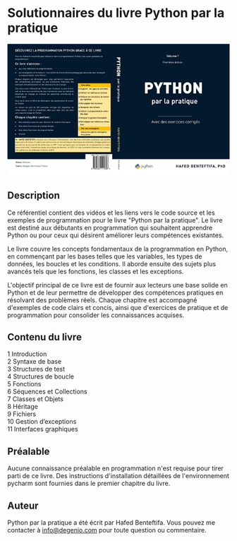 # Solutionnaires du livre Python par la pratique

![Couverture du livre](images/cover_livre_python.jpg)

## Description

Ce référentiel contient des vidéos et les liens vers le code source et les exemples de programmation pour le livre "Python par la pratique". Le livre est destiné aux débutants en programmation qui souhaitent apprendre Python ou pour ceux qui désirent améliorer leurs compétences existantes.

Le livre couvre les concepts fondamentaux de la programmation en Python, en commençant par les bases telles que les variables, les types de données, les boucles et les conditions. Il aborde ensuite des sujets plus avancés tels que les fonctions, les classes et les exceptions.

L'objectif principal de ce livre est de fournir aux lecteurs une base solide en Python et de leur permettre de développer des compétences pratiques en résolvant des problèmes réels. Chaque chapitre est accompagné d'exemples de code clairs et concis, ainsi que d'exercices de pratique et de programmation pour consolider les connaissances acquises.

## Contenu du livre

1 Introduction  
2 Syntaxe de base  
3 Structures de test  
4 Structures de boucle  
5 Fonctions  
6 Séquences et Collections  
7 Classes et Objets  
8 Héritage  
9 Fichiers  
10 Gestion d’exceptions  
11 Interfaces graphiques  
 

## Préalable

Aucune connaissance préalable en programmation n'est requise pour tirer parti de ce livre. Des instructions d'installation  détaillées de l'environnement pycharm sont fournies dans le premier chapitre du livre.

## Auteur

Python par la pratique a été écrit par Hafed Benteftifa. Vous pouvez me contacter à info@degenio.com pour toute question ou commentaire.


